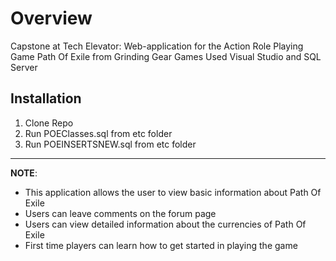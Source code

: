 # Overview

Capstone at Tech Elevator: Web-application for the Action Role Playing Game Path Of Exile from Grinding Gear Games
Used Visual Studio and SQL Server

## Installation

1. Clone Repo
2. Run POEClasses.sql from etc folder
3. Run POEINSERTSNEW.sql from etc folder

-----

**NOTE**: 

* This application allows the user to view basic information about Path Of Exile
* Users can leave comments on the forum page
* Users can view detailed information about the currencies of Path Of Exile
* First time players can learn how to get started in playing the game
